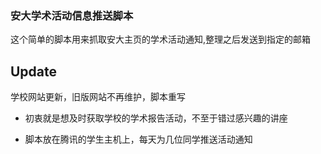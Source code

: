 ### 安大学术活动信息推送脚本
 
这个简单的脚本用来抓取安大主页的学术活动通知,整理之后发送到指定的邮箱

Update
---
学校网站更新，旧版网站不再维护，脚本重写


- 初衷就是想及时获取学校的学术报告活动，不至于错过感兴趣的讲座

- 脚本放在腾讯的学生主机上，每天为几位同学推送活动通知
